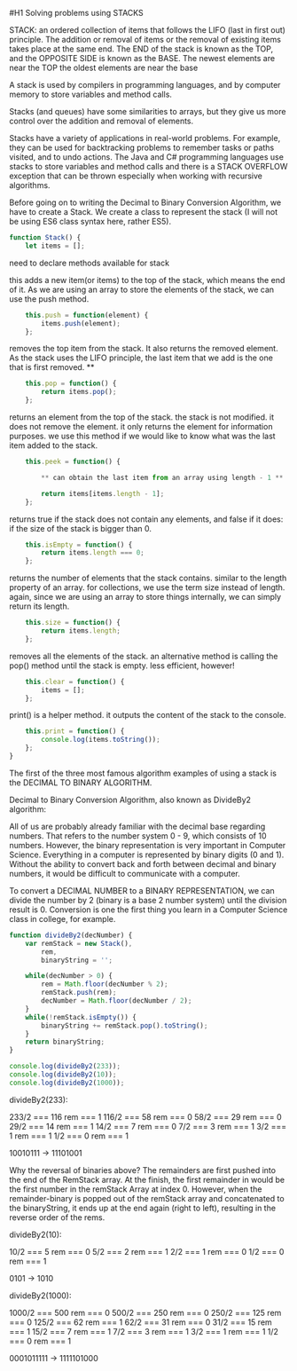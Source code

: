 #H1 Solving problems using STACKS

STACK: an ordered collection of items that follows the LIFO (last in first out) principle. The addition or removal of items or the removal of existing items takes place at the same end.
The END of the stack is known as the TOP,
and the OPPOSITE SIDE is known as the BASE.
The newest elements are near the TOP
the oldest elements are near the base

A stack is used by compilers in programming languages, and by computer memory to store variables and method calls.

Stacks (and queues) have some similarities to arrays, but they give us more control over the addition and removal of elements.

Stacks have a variety of applications in real-world problems. For example, they can be used for backtracking problems to remember tasks or paths visited, and to undo actions. The Java and C# programming languages use stacks to store variables and method calls and there is a STACK OVERFLOW exception that can be thrown especially when working with recursive algorithms.

Before going on to writing the Decimal to Binary Conversion Algorithm, we have to create a Stack. We create a class to represent the stack (I will not be using ES6 class syntax here, rather ES5).

```javascript
function Stack() {
    let items = [];
```

need to declare methods available for stack

this adds a new item(or items) to the top of the stack, which means the end of it. As we are using an array to store the elements of the stack, we can use the push method.

```javascript
    this.push = function(element) {
        items.push(element);
    };
```
removes the top item from the stack. It also returns the removed element. As the stack uses the LIFO principle, the last item that we add is the one that is first removed. **

```javascript
    this.pop = function() {
        return items.pop();
    };
```

returns an element from the top of the stack. the stack is not modified. it does not remove the element. it only returns the element for information purposes. we use this method if we would like to know what was the last item added to the stack.

```javascript d
    this.peek = function() {

        ** can obtain the last item from an array using length - 1 **

        return items[items.length - 1];
    };
```

returns true if the stack does not contain any elements, and false if it does: if the size of the stack is bigger than 0.

```javascript
    this.isEmpty = function() {
        return items.length === 0;
    };
```
returns the number of elements that the stack contains. similar to the length property of an array. for collections, we use the term size instead of length. again, since we are using an array to store things internally, we can simply return its length.

```javascript
    this.size = function() {
        return items.length;
    };
```

removes all the elements of the stack. an alternative method is calling the pop() method until the stack is empty. less efficient, however!

```javascript
    this.clear = function() {
        items = [];
    };
```

print() is a helper method. it outputs the content of the stack to the console.

```javascript
    this.print = function() {
        console.log(items.toString());
    };
}
```

The first of the three most famous algorithm examples of using a stack is the DECIMAL TO BINARY ALGORITHM.

Decimal to Binary Conversion Algorithm, also known as DivideBy2 algorithm:

All of us are probably already familiar with the decimal base regarding numbers. That refers to the number system 0 - 9, which consists of 10 numbers. However, the binary representation is very important in Computer Science. Everything in a computer is represented by binary digits (0 and 1). Without the ability to convert back and forth between decimal and binary numbers, it would be difficult to communicate with a computer.

To convert a DECIMAL NUMBER to a BINARY REPRESENTATION, we can divide the number by 2 (binary is a base 2 number system) until the division result is 0. Conversion is one the first thing you learn in a Computer Science class in college, for example.

```javascript
function divideBy2(decNumber) {
    var remStack = new Stack(),
        rem,
        binaryString = '';

    while(decNumber > 0) {
        rem = Math.floor(decNumber % 2);
        remStack.push(rem);
        decNumber = Math.floor(decNumber / 2);
    }
    while(!remStack.isEmpty()) {
        binaryString += remStack.pop().toString();
    }
    return binaryString;
}

console.log(divideBy2(233));
console.log(divideBy2(10));
console.log(divideBy2(1000));
```

divideBy2(233):

233/2 === 116 rem === 1
116/2 === 58 rem === 0
58/2 === 29 rem === 0
29/2 === 14 rem === 1
14/2 === 7 rem === 0
7/2 === 3 rem === 1
3/2 === 1 rem === 1
1/2 === 0 rem === 1

10010111 -> 11101001

Why the reversal of binaries above? The remainders are first pushed into the end of the RemStack array. At the finish, the first remainder in would be the first number in the remStack Array at index 0. However, when the remainder-binary is popped out of the remStack array and concatenated to the binaryString, it ends up at the end again (right to left), resulting in the reverse order of the rems.

divideBy2(10):

10/2 === 5 rem === 0
5/2 === 2 rem === 1
2/2 === 1 rem === 0
1/2 === 0 rem === 1

0101 -> 1010

divideBy2(1000):

1000/2 === 500 rem === 0
500/2 === 250 rem === 0
250/2 === 125 rem === 0
125/2 === 62 rem === 1
62/2 === 31 rem === 0
31/2 === 15 rem === 1
15/2 === 7 rem === 1
7/2 === 3 rem === 1
3/2 === 1 rem === 1
1/2 === 0 rem === 1

0001011111 -> 1111101000
